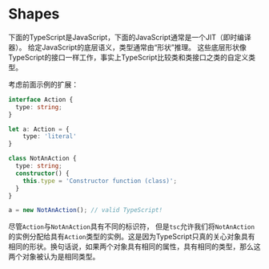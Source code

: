 # Shapes

下面的TypeScript是JavaScript，下面的JavaScript通常是一个JIT（即时编译器）。 给定JavaScript的底层语义，类型通常由“形状”推理。 这些底层形状像TypeScript的接口一样工作，事实上TypeScript比较类和类接口之类的自定义类型。

考虑前面示例的扩展：

```typescript
interface Action {
  type: string;
}

let a: Action = {
    type: 'literal' 
}

class NotAnAction {
  type: string;
  constructor() {
    this.type = 'Constructor function (class)';
  }
}

a = new NotAnAction(); // valid TypeScript!
```
尽管`Action`与`NotAnAction`具有不同的标识符， 但是`tsc`允许我们将`NotAnAction`的实例分配给具有`Action`类型的实例。这是因为TypeScript只真的关心对象具有相同的形状。换句话说，如果两个对象具有相同的属性，具有相同的类型，那么这两个对象被认为是相同类型。